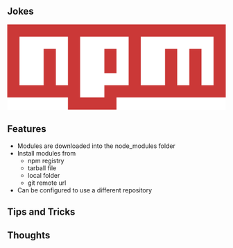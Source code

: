 ## Jokes


![NPM](images/logos/Npm-logo.svg)


## Features
- Modules are downloaded into the node_modules folder
- Install modules from
  - npm registry
  - tarball file
  - local folder
  - git remote url
- Can be configured to use a different repository


## Tips and Tricks


## Thoughts
